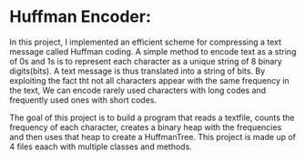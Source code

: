 <h1> Huffman Encoder: </h1> 
<p>In this project, I implemented an efficient scheme for compressing a text message called Huffman coding.
  A simple method to encode text as a string of 0s and 1s is to represent each character as a unique string of 8 binary digits(bits). 
  A text message is thus translated into a string of bits. By exploiting the fact tht not all characters appear with the same frequency in the text,
  We can encode rarely used characters with long codes and frequently used ones with short codes.</p> 
 
<p>The goal of this project is to build a program that reads a textfile, counts the frequency of each character, creates a binary heap with the frequencies and then uses that heap to create a HuffmanTree. This project is made up of 4 files eaach with multiple classes and methods.</p> 
